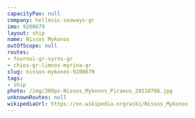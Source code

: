 ```yaml
---
capacityPax: null
company: hellenic-seaways-gr
imo: 9208679
layout: ship
name: Nissos Mykonos
outOfScope: null
routes:
- fournoi-gr-syros-gr
- chios-gr-limnos-myrina-gr
slug: nissos-mykonos-9208679
tags:
- ship
photo: /img/300px-Nissos_Mykonos_Piraeus_20110706.jpg
unknownRoutes: null
wikipediaUrl: https://en.wikipedia.org/wiki/Nissos_Mykonos
---
```

